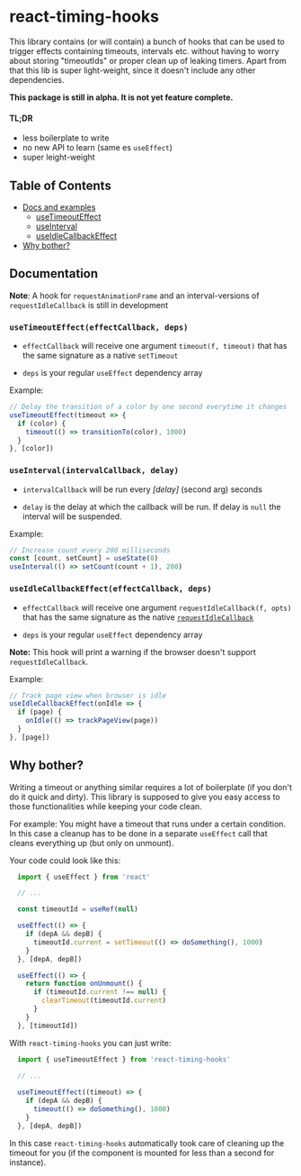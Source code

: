 # react-timing-hooks

This library contains (or will contain) a bunch of hooks that can be used to trigger effects
containing timeouts, intervals etc. without having to worry about storing "timeoutIds" or proper
clean up of leaking timers. Apart from that this lib is super light-weight, since it doesn't include
any other dependencies.

**This package is still in alpha. It is not yet feature complete.** 

#### TL;DR

* less boilerplate to write
* no new API to learn (same es `useEffect`)
* super leight-weight

## Table of Contents
* [Docs and examples](#Documentation)
  * [useTimeoutEffect](#usetimeouteffecteffectcallback-deps)
  * [useInterval](#useintervalintervalcallback-delay)
  * [useIdleCallbackEffect](#useidlecallbackeffecteffectcallback-deps)
* [Why bother?](#why-bother)

## Documentation

**Note**: A hook for `requestAnimationFrame` and an interval-versions of `requestIdleCallback` is still in development

### `useTimeoutEffect(effectCallback, deps)`

* `effectCallback` will receive one argument `timeout(f, timeout)` that has the
same signature as a native `setTimeout`

* `deps` is your regular `useEffect` dependency array

Example: 

```javascript
// Delay the transition of a color by one second everytime it changes
useTimeoutEffect(timeout => {
  if (color) {
    timeout(() => transitionTo(color), 1000)
  }
}, [color])
```

### `useInterval(intervalCallback, delay)`

* `intervalCallback` will be run every _[delay]_ (second arg) seconds

* `delay` is the delay at which the callback will be run. If delay is `null` the interval will be suspended.

Example: 

```javascript
// Increase count every 200 milliseconds
const [count, setCount] = useState(0)
useInterval(() => setCount(count + 1), 200)
```

### `useIdleCallbackEffect(effectCallback, deps)`

* `effectCallback` will receive one argument `requestIdleCallback(f, opts)` that has the
same signature as the native [`requestIdleCallback`](https://developer.mozilla.org/en-US/docs/Web/API/Window/requestIdleCallback)

* `deps` is your regular `useEffect` dependency array

**Note:** This hook will print a warning if the browser doesn't support `requestIdleCallback`.

Example: 

```javascript
// Track page view when browser is idle
useIdleCallbackEffect(onIdle => {
  if (page) {
    onIdle(() => trackPageView(page))
  }
}, [page])
```


## Why bother?

Writing a timeout or anything similar requires a lot of boilerplate (if you don't do it quick and dirty).
This library is supposed to give you easy access to those functionalities while keeping your code clean.

For example: You might have a timeout that runs under a certain condition. In this case a cleanup
has to be done in a separate `useEffect` call that cleans everything up (but only on unmount).

Your code could look like this:

```javascript
  import { useEffect } from 'react'

  // ... 

  const timeoutId = useRef(null)

  useEffect(() => {
    if (depA && depB) {
      timeoutId.current = setTimeout(() => doSomething(), 1000)
    }
  }, [depA, depB])

  useEffect(() => {
    return function onUnmount() {
      if (timeoutId.current !== null) {
        clearTimeout(timeoutId.current)
      }
    }
  }, [timeoutId])
```

With `react-timing-hooks` you can just write:

```javascript
  import { useTimeoutEffect } from 'react-timing-hooks'

  // ... 
  
  useTimeoutEffect((timeout) => {
    if (depA && depB) {
      timeout(() => doSomething(), 1000)
    }
  }, [depA, depB])
```

In this case `react-timing-hooks` automatically took care of cleaning up the timeout for you (if the component is mounted for less than a second for instance).
